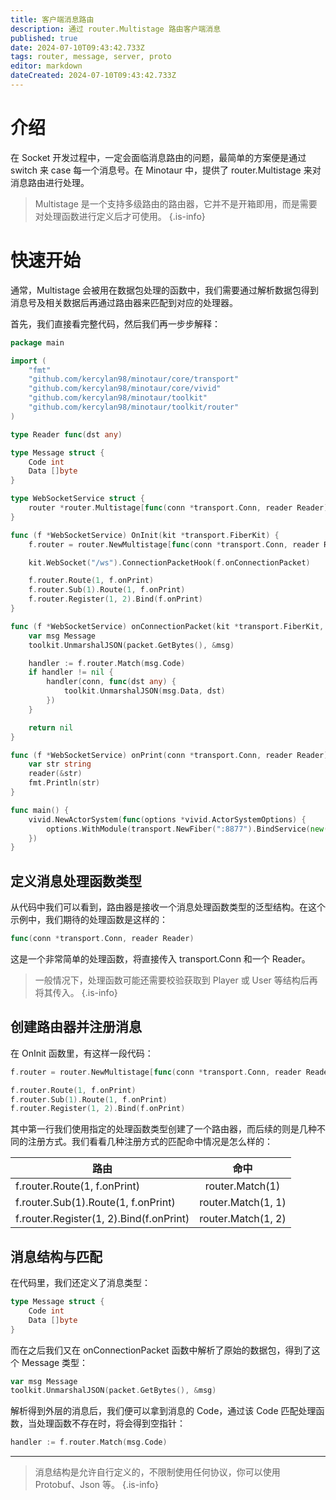 ```yaml
---
title: 客户端消息路由
description: 通过 router.Multistage 路由客户端消息
published: true
date: 2024-07-10T09:43:42.733Z
tags: router, message, server, proto
editor: markdown
dateCreated: 2024-07-10T09:43:42.733Z
---
```


# 介绍
在 Socket 开发过程中，一定会面临消息路由的问题，最简单的方案便是通过 switch 来 case 每一个消息号。在 Minotaur 中，提供了 router.Multistage 来对消息路由进行处理。

> Multistage 是一个支持多级路由的路由器，它并不是开箱即用，而是需要对处理函数进行定义后才可使用。
{.is-info}

# 快速开始
通常，Multistage 会被用在数据包处理的函数中，我们需要通过解析数据包得到消息号及相关数据后再通过路由器来匹配到对应的处理器。

首先，我们直接看完整代码，然后我们再一步步解释：

```go
package main

import (
	"fmt"
	"github.com/kercylan98/minotaur/core/transport"
	"github.com/kercylan98/minotaur/core/vivid"
	"github.com/kercylan98/minotaur/toolkit"
	"github.com/kercylan98/minotaur/toolkit/router"
)

type Reader func(dst any)

type Message struct {
	Code int
	Data []byte
}

type WebSocketService struct {
	router *router.Multistage[func(conn *transport.Conn, reader Reader)]
}

func (f *WebSocketService) OnInit(kit *transport.FiberKit) {
	f.router = router.NewMultistage[func(conn *transport.Conn, reader Reader)]()

	kit.WebSocket("/ws").ConnectionPacketHook(f.onConnectionPacket)

	f.router.Route(1, f.onPrint)
	f.router.Sub(1).Route(1, f.onPrint)
	f.router.Register(1, 2).Bind(f.onPrint)
}

func (f *WebSocketService) onConnectionPacket(kit *transport.FiberKit, ctx *transport.FiberContext, conn *transport.Conn, packet transport.Packet) error {
	var msg Message
	toolkit.UnmarshalJSON(packet.GetBytes(), &msg)

	handler := f.router.Match(msg.Code)
	if handler != nil {
		handler(conn, func(dst any) {
			toolkit.UnmarshalJSON(msg.Data, dst)
		})
	}

	return nil
}

func (f *WebSocketService) onPrint(conn *transport.Conn, reader Reader) {
	var str string
	reader(&str)
	fmt.Println(str)
}

func main() {
	vivid.NewActorSystem(func(options *vivid.ActorSystemOptions) {
		options.WithModule(transport.NewFiber(":8877").BindService(new(WebSocketService)))
	})
}
```

## 定义消息处理函数类型
从代码中我们可以看到，路由器是接收一个消息处理函数类型的泛型结构。在这个示例中，我们期待的处理函数是这样的：
```go
func(conn *transport.Conn, reader Reader)
```
这是一个非常简单的处理函数，将直接传入 transport.Conn 和一个 Reader。

> 一般情况下，处理函数可能还需要校验获取到 Player 或 User 等结构后再将其传入。
{.is-info}

## 创建路由器并注册消息
在 OnInit 函数里，有这样一段代码：
```go
f.router = router.NewMultistage[func(conn *transport.Conn, reader Reader)]()

f.router.Route(1, f.onPrint)
f.router.Sub(1).Route(1, f.onPrint)
f.router.Register(1, 2).Bind(f.onPrint)
```

其中第一行我们使用指定的处理函数类型创建了一个路由器，而后续的则是几种不同的注册方式。我们看看几种注册方式的匹配命中情况是怎么样的：


| 路由                                     |      命中          |
|-----------------------------------------|:------------------:|
| f.router.Route(1, f.onPrint)            | router.Match(1)    |
| f.router.Sub(1).Route(1, f.onPrint)     | router.Match(1, 1) |
| f.router.Register(1, 2).Bind(f.onPrint) | router.Match(1, 2) |

## 消息结构与匹配

在代码里，我们还定义了消息类型：

```go
type Message struct {
	Code int
	Data []byte
}
```

而在之后我们又在 onConnectionPacket 函数中解析了原始的数据包，得到了这个 Message 类型：

```go
var msg Message
toolkit.UnmarshalJSON(packet.GetBytes(), &msg)
```

解析得到外层的消息后，我们便可以拿到消息的 Code，通过该 Code 匹配处理函数，当处理函数不存在时，将会得到空指针：

```go
handler := f.router.Match(msg.Code)
```

---

> 消息结构是允许自行定义的，不限制使用任何协议，你可以使用 Protobuf、Json 等。
{.is-info}
